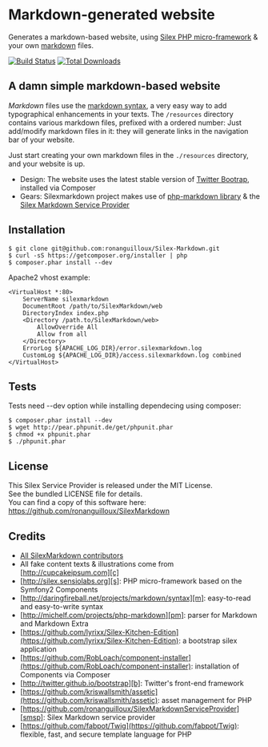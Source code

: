 Markdown-generated website
==========================

Generates a markdown-based website, using [Silex PHP micro-framework][s] & your own [markdown][m] files.

[![Build Status](https://secure.travis-ci.org/ronanguilloux/SilexMarkdown.png?branch=master)](http://travis-ci.org/ronanguilloux/SilexMarkdown)
[![Total Downloads](https://poser.pugx.org/ronanguilloux/SilexMarkdown/downloads.png)](https://packagist.org/packages/ronanguilloux/SilexMarkdown)



A damn simple markdown-based website
------------------------------------

*Markdown* files use the [markdown syntax][m], a very easy way to add typographical enhancements in your texts.
The `/resources` directory contains various markdown files, prefixed with a ordered number: Just add/modify markdown files in it: they will generate links in the navigation bar of your website.

Just start creating your own markdown files in the `./resources` directory, and your website is up.

* Design: The website uses the latest stable version of [Twitter Bootrap][b], installed via Composer
* Gears: Silexmarkdown project makes use of [php-markdown library][pm] & the [Silex Markdown Service Provider][smsp]


Installation
------------

    $ git clone git@github.com:ronanguilloux/Silex-Markdown.git
    $ curl -sS https://getcomposer.org/installer | php
    $ composer.phar install --dev

Apache2 vhost example:

    <VirtualHost *:80>
        ServerName silexmarkdown
        DocumentRoot /path/to/SilexMarkdown/web
        DirectoryIndex index.php
        <Directory /path.to/SilexMarkdown/web>
            AllowOverride All
            Allow from all
        </Directory>
        ErrorLog ${APACHE_LOG_DIR}/error.silexmarkdown.log
        CustomLog ${APACHE_LOG_DIR}/access.silexmarkdown.log combined
    </VirtualHost>


Tests
-----

Tests need --dev option while installing dependecing using composer:

    $ composer.phar install --dev
    $ wget http://pear.phpunit.de/get/phpunit.phar
    $ chmod +x phpunit.phar
    $ ./phpunit.phar


License
-------

This Silex Service Provider is released under the MIT License.  
See the bundled LICENSE file for details.  
You can find a copy of this software here: https://github.com/ronanguilloux/SilexMarkdown


Credits
-------

* [All SilexMarkdown contributors](https://github.com/ronanguilloux/SilexMarkdown/contributors)
* All fake content texts & illustrations come from [http://cupcakeipsum.com][c]
* [http://silex.sensiolabs.org][s]: PHP micro-framework based on the Symfony2 Components
* [http://daringfireball.net/projects/markdown/syntax][m]: easy-to-read and easy-to-write syntax
* [http://michelf.com/projects/php-markdown][pm]: parser for Markdown and Markdown Extra
* [https://github.com/lyrixx/Silex-Kitchen-Edition](https://github.com/lyrixx/Silex-Kitchen-Edition): a bootstrap silex application
* [https://github.com/RobLoach/component-installer](https://github.com/RobLoach/component-installer): installation of Components via Composer
* [http://twitter.github.io/bootstrap][b]: Twitter's front-end framework
* [https://github.com/kriswallsmith/assetic](https://github.com/kriswallsmith/assetic): asset management for PHP
* [https://github.com/ronanguilloux/SilexMarkdownServiceProvider][smsp]: Silex Markdown service provider
* [https://github.com/fabpot/Twig](https://github.com/fabpot/Twig): flexible, fast, and secure template language for PHP

[c]: http://cupcakeipsum.com
[m]: http://daringfireball.net/projects/markdown/syntax
[s]: http://silex.sensiolabs.org/documentation
[t]: http://twig.sensiolabs.org/
[b]: http://twitter.github.com/bootstrap
[pm]:http://michelf.com/projects/php-markdown
[smsp]:https://github.com/ronanguilloux/SilexMarkdownServiceProvider
[0]: https://github.com/ronanguilloux/SilexMarkdown/blob/master/resources/markdown/0-README.md
[1]: https://github.com/ronanguilloux/SilexMarkdown/blob/master/resources/markdown/1-Cupcake.md
[2]: https://github.com/ronanguilloux/SilexMarkdown/blob/master/resources/markdown/2-Cheesecake.md
[3]: https://github.com/ronanguilloux/SilexMarkdown/blob/master/resources/markdown/3-Gingerbread.md
[4]: https://github.com/ronanguilloux/SilexMarkdown/blob/master/resources/markdown/4-Muffin.md
[5]: https://github.com/ronanguilloux/SilexMarkdown/blob/master/resources/markdown/5-Tiramisu.md

